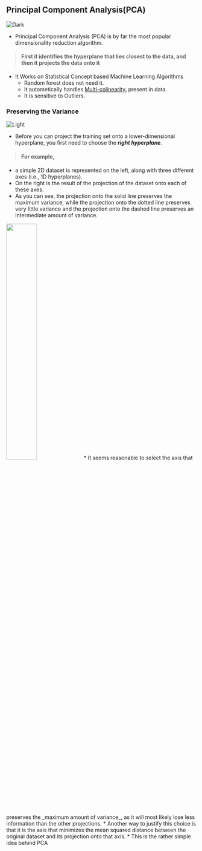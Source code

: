 ## Principal Component Analysis(PCA)
![Dark](https://user-images.githubusercontent.com/12748752/126914729-75e0fed5-fdaa-4216-81c8-719340e80694.png)
* Principal Component Analysis (PCA) is by far the most popular dimensionality reduction algorithm. 
> #### First it identifies the hyperplane that lies closest to the data, and then it projects the data onto it

* It Works on Statistical Concept based Machine Learning Algorithms
  * Random forest does not need it.
  * It autometically handles [Multi-colinearity.](https://github.com/iAmKankan/MachineLearning_With_Python/blob/master/Supervised/Linear%20Regrassion/correlation.md) present in data.
  * It is sensitive to Outliers.

### Preserving the Variance
![Light](https://user-images.githubusercontent.com/12748752/126914730-b5b13ba9-4d20-4ebf-b0ed-231af4c8b984.png)
* Before you can project the training set onto a lower-dimensional hyperplane, you first need to choose the _**right hyperplane**_.
> #### For example,
* a simple 2D dataset is represented on the left, along with three different axes (i.e., 1D hyperplanes). 
* On the right is the result of the projection of the dataset onto each of these axes. 
* As you can see, the projection onto the solid line preserves the maximum variance, while the projection onto the dotted line preserves very little variance and the projection onto the dashed line preserves an intermediate amount of variance. 
<img src="https://user-images.githubusercontent.com/12748752/145732472-86499fae-d874-4c90-b175-fed040f4fffa.png" width=40% />
* It seems reasonable to select the axis that preserves the _maximum amount of variance_, as it will most likely lose less information than the other projections.
* Another way to justify this choice is that it is the axis that minimizes the mean squared distance between the original dataset and its projection onto that axis. 
* This is the rather simple idea behind PCA
